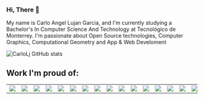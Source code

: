 ### Hi, There 👋
My name is Carlo Angel Lujan Garcia, and I'm currently studying a Bachelor's In Computer Science And Technology at Tecnológico de Monterrey.
I'm passionate about Open Source technologies, Computer Graphics, Computational Geometry and App & Web Develoment


![CarloLj GitHub stats](https://github-readme-stats.vercel.app/api?username=CarloLj&show_icons=true&theme=radical)

## Work I'm proud of:
<table align="center">
<td>
<img src="https://github-readme-stats.vercel.app/api/pin/?username=CarloLj&repo=pokesafari-ruby">
</td>
<td>
<img src="https://github-readme-stats.vercel.app/api/pin/?username=CarloLj&repo=rails-blog">
</td>
<td>
<img src="https://github-readme-stats.vercel.app/api/pin/?username=CarloLj&repo=CLog-App">
</td>
<td>
<img src="https://github-readme-stats.vercel.app/api/pin/?username=CarloLj&repo=CLog-API">
</td>
<td>
<img src="https://github-readme-stats.vercel.app/api/pin/?username=CarloLj&repo=FreshCo">
</td>
<td>
<img src="https://github-readme-stats.vercel.app/api/pin/?username=CarloLj&repo=TC2038">
</td>
<td>
<img src="https://github-readme-stats.vercel.app/api/pin/?username=CarloLj&repo=Geriatrik-API">
</td>
<td>
<img src="https://github-readme-stats.vercel.app/api/pin/?username=CarloLj&repo=Geriatrik">
</td>
<td>
<img src="https://github-readme-stats.vercel.app/api/pin/?username=CarloLj&repo=BoomMoon">
</td>
<td>
<img src="https://github-readme-stats.vercel.app/api/pin/?username=CarloLj&repo=Forerunner_Cam">
</td>
<td>
<img src="https://github-readme-stats.vercel.app/api/pin/?username=CarloLj&repo=Attendance-plus">
</td>
<td>
<img src="https://github-readme-stats.vercel.app/api/pin/?username=CarloLj&repo=DataStructures-Algorithms">
</td>
<td>
<img src="https://github-readme-stats.vercel.app/api/pin/?username=CarloLj&repo=Likestagram">
</td>
<td>
<img src="https://github-readme-stats.vercel.app/api/pin/?username=CarloLj&repo=ReTwitter">
</td>
<td>
<img src="https://github-readme-stats.vercel.app/api/pin/?username=CarloLj&repo=Flixter">
</td>
<td>
<img src="https://github-readme-stats.vercel.app/api/pin/?username=CarloLj&repo=Pincident">
</td>
<td>
<img src="https://github-readme-stats.vercel.app/api/pin/?username=CarloLj&repo=OSID_Project_Final">
</td>
</table>
